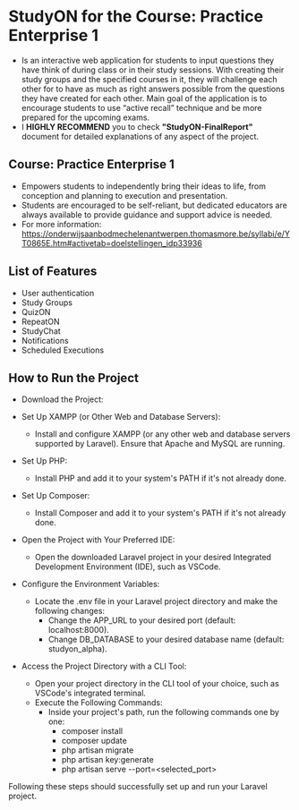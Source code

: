 # StudyON for the Course: Practice Enterprise 1
- Is an interactive web application for students to input questions they have think of during class or in their study sessions. With creating their study groups and the specified courses in it, they will challenge each other for to have as much as right answers possible from the questions they have created for each other. Main goal of the application is to encourage students to use “active recall” technique and be more prepared for the upcoming exams.
- I **HIGHLY RECOMMEND** you to check **"StudyON-FinalReport"** document for detailed explanations of any aspect of the project.

## Course: Practice Enterprise 1
- Empowers students to independently bring their ideas to life, from conception and planning to execution and presentation.
- Students are encouraged to be self-reliant, but dedicated educators are always available to provide guidance and support advice is needed.
- For more information: https://onderwijsaanbodmechelenantwerpen.thomasmore.be/syllabi/e/YT0865E.htm#activetab=doelstellingen_idp33936

## List of Features
- User authentication
- Study Groups
- QuizON
- RepeatON
- StudyChat
- Notifications
- Scheduled Executions


## How to Run the Project
- Download the Project:
  
- Set Up XAMPP (or Other Web and Database Servers):
    - Install and configure XAMPP (or any other web and database servers supported by Laravel). Ensure that Apache and MySQL are running.

- Set Up PHP:
    - Install PHP and add it to your system's PATH if it's not already done.

- Set Up Composer:
    - Install Composer and add it to your system's PATH if it's not already done.

- Open the Project with Your Preferred IDE:
    - Open the downloaded Laravel project in your desired Integrated Development Environment (IDE), such as VSCode.

- Configure the Environment Variables:
    - Locate the .env file in your Laravel project directory and make the following changes:
        - Change the APP_URL to your desired port (default: localhost:8000).
        - Change DB_DATABASE to your desired database name (default: studyon_alpha).

- Access the Project Directory with a CLI Tool:
    - Open your project directory in the CLI tool of your choice, such as VSCode's integrated terminal.
    - Execute the Following Commands:
        - Inside your project's path, run the following commands one by one:
            - composer install
            - composer update
            - php artisan migrate
            - php artisan key:generate
            - php artisan serve --port=<selected_port>

Following these steps should successfully set up and run your Laravel project.
